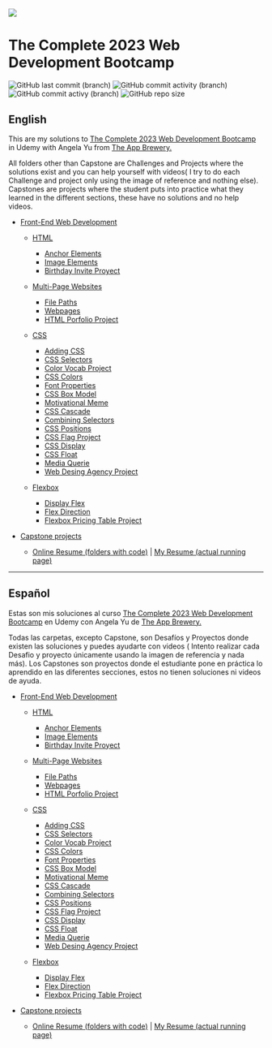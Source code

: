 <h1 aling="center"><a href="https://github.com/ValenProfitos/bootCamp-Udemy"><img src="https://logos-world.net/wp-content/uploads/2021/11/Udemy-Logo-2021-present.png"></a></h1>

# The Complete 2023 Web Development Bootcamp

![GitHub last commit (branch)](https://img.shields.io/github/last-commit/ValenProfitos/bootCamp-Udemy/main)
![GitHub commit activity (branch)](https://img.shields.io/github/commit-activity/w/ValenProfitos/bootCamp-Udemy/main)
![GitHub commit activy (branch)](https://img.shields.io/github/commit-activity/y/ValenProfitos/bootCamp-Udemy/main)
![GitHub repo size](https://img.shields.io/github/repo-size/ValenProfitos/bootCamp-Udemy)

<h2>English</h2>
This are my solutions to <a href="https://www.udemy.com/course/the-complete-web-development-bootcamp/">The Complete 2023 Web Development Bootcamp</a> in Udemy with Angela Yu from <a href="https://appbrewery.com/">The App Brewery.</a>

<br/>

All folders other than Capstone are Challenges and Projects where the solutions exist and you can help yourself with videos(
I try to do each Challenge and project only using the image of reference and nothing else).
Capstones are projects where the student puts into practice what they learned in the different sections, these have no solutions and no help videos.

- [Front-End Web Development](https://github.com/ValenProfitos/bootCamp-Udemy/tree/main/Frontend)
    - [HTML](https://github.com/ValenProfitos/bootCamp-Udemy/tree/main/Frontend/HTML)
      - [Anchor Elements](https://github.com/ValenProfitos/bootCamp-Udemy/tree/main/Frontend/HTML/Anchor%20Elements)
      - [Image Elements](https://github.com/ValenProfitos/bootCamp-Udemy/tree/main/Frontend/HTML/Image%20Elements)
      - [Birthday Invite Proyect](https://github.com/ValenProfitos/bootCamp-Udemy/tree/main/Frontend/HTML/Birthday%20Invite%20Project)
    
    - [Multi-Page Websites](https://github.com/ValenProfitos/bootCamp-Udemy/tree/main/Frontend/Multi-Page%20Websites)
      - [File Paths](https://github.com/ValenProfitos/bootCamp-Udemy/tree/main/Frontend/Multi-Page%20Websites/File%20Paths)
      - [Webpages](https://github.com/ValenProfitos/bootCamp-Udemy/tree/main/Frontend/Multi-Page%20Websites/Webpages)
      - [HTML Porfolio Project](https://github.com/ValenProfitos/bootCamp-Udemy/tree/main/Frontend/Multi-Page%20Websites/HTML%20Porfolio%20Project)
  
    - [CSS](https://github.com/ValenProfitos/bootCamp-Udemy/tree/main/Frontend/CSS)
      - [Adding CSS](https://github.com/ValenProfitos/bootCamp-Udemy/tree/main/Frontend/CSS/Adding%20CSS)
      - [CSS Selectors](https://github.com/ValenProfitos/bootCamp-Udemy/tree/main/Frontend/CSS/CSS%20Selectors)
      - [Color Vocab Project](https://github.com/ValenProfitos/bootCamp-Udemy/tree/main/Frontend/CSS/Color%20Vocab%20Project)
      - [CSS Colors](https://github.com/ValenProfitos/bootCamp-Udemy/tree/main/Frontend/CSS/CSS%20Colors)
      - [Font Properties](https://github.com/ValenProfitos/bootCamp-Udemy/tree/main/Frontend/CSS/Font%20Properties)
      - [CSS Box Model](https://github.com/ValenProfitos/bootCamp-Udemy/tree/main/Frontend/CSS/CSS%20Box%20Model)
      - [Motivational Meme](https://github.com/ValenProfitos/bootCamp-Udemy/tree/main/Frontend/CSS/Motivation%20Meme%20Project)
      - [CSS Cascade](https://github.com/ValenProfitos/bootCamp-Udemy/tree/main/Frontend/CSS/CSS%20Cascade)
      - [Combining Selectors](https://github.com/ValenProfitos/bootCamp-Udemy/tree/main/Frontend/CSS/Combining%20Selectors)
      - [CSS Positions](https://github.com/ValenProfitos/bootCamp-Udemy/tree/main/Frontend/CSS/CSS%20Positioning)
      - [CSS Flag Project](https://github.com/ValenProfitos/bootCamp-Udemy/tree/main/Frontend/CSS/CSS%20Flag%20Project)
      - [CSS Display](https://github.com/ValenProfitos/bootCamp-Udemy/tree/main/Frontend/CSS/CSS%20Display)
      - [CSS Float](https://github.com/ValenProfitos/bootCamp-Udemy/tree/main/Frontend/CSS/CSS%20Float)
      - [Media Querie](https://github.com/ValenProfitos/bootCamp-Udemy/tree/main/Frontend/CSS/Media%20Query)
      - [Web Desing Agency Project](https://github.com/ValenProfitos/bootCamp-Udemy/tree/main/Frontend/CSS/Web%20Design%20Agency%20Project)
  
    - [Flexbox](https://github.com/ValenProfitos/bootCamp-Udemy/tree/main/Frontend/Flexbox)
      - [Display Flex](https://github.com/ValenProfitos/bootCamp-Udemy/tree/main/Frontend/Flexbox/Display%20Flex)
      - [Flex Direction](https://github.com/ValenProfitos/bootCamp-Udemy/tree/main/Frontend/Flexbox/Flex%20Direction)
      - [Flexbox Pricing Table Project](https://github.com/ValenProfitos/bootCamp-Udemy/tree/main/Frontend/Flexbox/Flexbox%20Pricing%20Table%20Project)
  
- [Capstone projects](https://github.com/ValenProfitos/bootCamp-Udemy/tree/main/capstone%20projects)
  - [Online Resume (folders with code)](https://github.com/ValenProfitos/bootCamp-Udemy/tree/main/capstone%20projects/online-resume) | [My Resume (actual running page)](https://valenprofitos.github.io/my-resume/)

<hr/>

<h2>Español</h2>
Estas son mis soluciones al curso <a href="https://www.udemy.com/course/the-complete-web-development-bootcamp/">The Complete 2023 Web Development Bootcamp</a> en Udemy con Angela Yu de <a href="https://appbrewery.com/">The App Brewery.</a>

<br/>

Todas las carpetas, excepto Capstone, son Desafíos y Proyectos donde existen las soluciones y puedes ayudarte con videos (
Intento realizar cada Desafio y proyecto únicamente usando la imagen de referencia y nada más).
Los Capstones son proyectos donde el estudiante pone en práctica lo aprendido en las diferentes secciones, estos no tienen soluciones ni videos de ayuda.

- [Front-End Web Development](https://github.com/ValenProfitos/bootCamp-Udemy/tree/main/Frontend)
    - [HTML](https://github.com/ValenProfitos/bootCamp-Udemy/tree/main/Frontend/HTML)
      - [Anchor Elements](https://github.com/ValenProfitos/bootCamp-Udemy/tree/main/Frontend/HTML/Anchor%20Elements)
      - [Image Elements](https://github.com/ValenProfitos/bootCamp-Udemy/tree/main/Frontend/HTML/Image%20Elements)
      - [Birthday Invite Proyect](https://github.com/ValenProfitos/bootCamp-Udemy/tree/main/Frontend/HTML/Birthday%20Invite%20Project)
    
    - [Multi-Page Websites](https://github.com/ValenProfitos/bootCamp-Udemy/tree/main/Frontend/Multi-Page%20Websites)
      - [File Paths](https://github.com/ValenProfitos/bootCamp-Udemy/tree/main/Frontend/Multi-Page%20Websites/File%20Paths)
      - [Webpages](https://github.com/ValenProfitos/bootCamp-Udemy/tree/main/Frontend/Multi-Page%20Websites/Webpages)
      - [HTML Porfolio Project](https://github.com/ValenProfitos/bootCamp-Udemy/tree/main/Frontend/Multi-Page%20Websites/HTML%20Porfolio%20Project)
  
    - [CSS](https://github.com/ValenProfitos/bootCamp-Udemy/tree/main/Frontend/CSS)
      - [Adding CSS](https://github.com/ValenProfitos/bootCamp-Udemy/tree/main/Frontend/CSS/Adding%20CSS)
      - [CSS Selectors](https://github.com/ValenProfitos/bootCamp-Udemy/tree/main/Frontend/CSS/CSS%20Selectors)
      - [Color Vocab Project](https://github.com/ValenProfitos/bootCamp-Udemy/tree/main/Frontend/CSS/Color%20Vocab%20Project)
      - [CSS Colors](https://github.com/ValenProfitos/bootCamp-Udemy/tree/main/Frontend/CSS/CSS%20Colors)
      - [Font Properties](https://github.com/ValenProfitos/bootCamp-Udemy/tree/main/Frontend/CSS/Font%20Properties)
      - [CSS Box Model](https://github.com/ValenProfitos/bootCamp-Udemy/tree/main/Frontend/CSS/CSS%20Box%20Model)
      - [Motivational Meme](https://github.com/ValenProfitos/bootCamp-Udemy/tree/main/Frontend/CSS/Motivation%20Meme%20Project)
      - [CSS Cascade](https://github.com/ValenProfitos/bootCamp-Udemy/tree/main/Frontend/CSS/CSS%20Cascade)
      - [Combining Selectors](https://github.com/ValenProfitos/bootCamp-Udemy/tree/main/Frontend/CSS/Combining%20Selectors)
      - [CSS Positions](https://github.com/ValenProfitos/bootCamp-Udemy/tree/main/Frontend/CSS/CSS%20Positioning)
      - [CSS Flag Project](https://github.com/ValenProfitos/bootCamp-Udemy/tree/main/Frontend/CSS/CSS%20Flag%20Project)
      - [CSS Display](https://github.com/ValenProfitos/bootCamp-Udemy/tree/main/Frontend/CSS/CSS%20Display)
      - [CSS Float](https://github.com/ValenProfitos/bootCamp-Udemy/tree/main/Frontend/CSS/CSS%20Float)
      - [Media Querie](https://github.com/ValenProfitos/bootCamp-Udemy/tree/main/Frontend/CSS/Media%20Query)
      - [Web Desing Agency Project](https://github.com/ValenProfitos/bootCamp-Udemy/tree/main/Frontend/CSS/Web%20Design%20Agency%20Project)
  
    - [Flexbox](https://github.com/ValenProfitos/bootCamp-Udemy/tree/main/Frontend/Flexbox)
      - [Display Flex](https://github.com/ValenProfitos/bootCamp-Udemy/tree/main/Frontend/Flexbox/Display%20Flex)
      - [Flex Direction](https://github.com/ValenProfitos/bootCamp-Udemy/tree/main/Frontend/Flexbox/Flex%20Direction)
      - [Flexbox Pricing Table Project](https://github.com/ValenProfitos/bootCamp-Udemy/tree/main/Frontend/Flexbox/Flexbox%20Pricing%20Table%20Project)
  
- [Capstone projects](https://github.com/ValenProfitos/bootCamp-Udemy/tree/main/capstone%20projects)
  - [Online Resume (folders with code)](https://github.com/ValenProfitos/bootCamp-Udemy/tree/main/capstone%20projects/online-resume) | [My Resume (actual running page)](https://valenprofitos.github.io/my-resume/)
